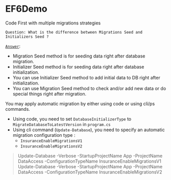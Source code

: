 # EF6Demo
Code First with multiple migrations strategies

`Question: What is the difference between Migrations Seed and Initializers Seed ?`

[`Answer`](https://stackoverflow.com/questions/35241585/entity-framework-what-is-the-difference-between-migrations-seed-and-contextiniti):
- Migration Seed method is for seeding data right after database migration.
- Initializer Seed method is for seeding data right after database initialization.
- You can use Initializer Seed method to add initial data to DB right after initialization.
- You can use Migration Seed method to check and/or add new data or do special things right after migration.

You may apply automatic migration by either using code or using cli/ps commands.
- Using code, you need to set `DatabaseInitializerType` to `MigrateDatabaseToLatestVersion` in `program.cs`
- Using cli command (`Update-Database`), you need to specify an automatic migration configuration type :
  - `InsuranceEnableMigrationsV1`
  - `InsuranceEnableMigrationsV2`

> Update-Database -Verbose -StartupProjectName App -ProjectName DataAccess -ConfigurationTypeName InsuranceEnableMigrationsV1
> Update-Database -Verbose -StartupProjectName App -ProjectName DataAccess -ConfigurationTypeName InsuranceEnableMigrationsV2
